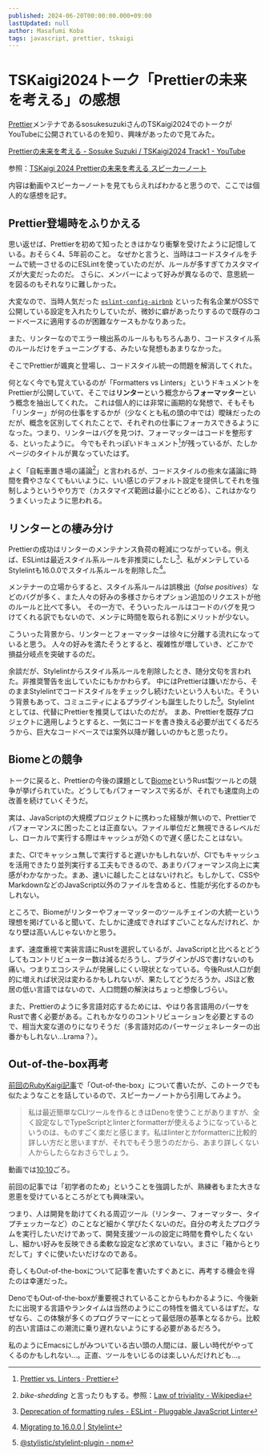 ```yaml
---
published: 2024-06-20T00:00:00.000+09:00
lastUpdated: null
author: Masafumi Koba
tags: javascript, prettier, tskaigi
---
```


# TSKaigi2024トーク「Prettierの未来を考える」の感想

[Prettier](https://prettier.io/)メンテナであるsosukesuzukiさんのTSKaigi2024でのトークがYouTubeに公開されているのを知り、興味があったので見てみた。

[Prettierの未来を考える - Sosuke Suzuki / TSKaigi2024 Track1 - YouTube](https://www.youtube.com/watch?v=AaVf_nVzSFs)

参照：[TSKaigi 2024 Prettierの未来を考える スピーカーノート](https://zenn.dev/sosukesuzuki/articles/756e04848885bd)

内容は動画やスピーカーノートを見てもらえればわかると思うので、ここでは個人的な感想を記す。

## Prettier登場時をふりかえる

思い返せば、Prettierを初めて知ったときはかなり衝撃を受けたように記憶している。おそらく4、5年前のこと。
なぜかと言うと、当時はコードスタイルをチームで統一させるのにESLintを使っていたのだが、ルールが多すぎてカスタマイズが大変だったのだ。
さらに、メンバーによって好みが異なるので、意思統一を図るのもそれなりに難しかった。

大変なので、当時人気だった [`eslint-config-airbnb`](https://www.npmjs.com/package/eslint-config-airbnb) といった有名企業がOSSで公開している設定を入れたりしていたが、微妙に癖があったりするので既存のコードベースに適用するのが困難なケースもかなりあった。

また、リンターなのでエラー検出系のルールももちろんあり、コードスタイル系のルールだけをチューニングする、みたいな発想もあまりなかった。

そこでPrettierが颯爽と登場し、コードスタイル統一の問題を解消してくれた。

何となく今でも覚えているのが「Formatters vs Linters」というドキュメントをPrettierが公開していて、そこでは**リンター**という概念から**フォーマッター**という概念を抽出してくれた。
これは個人的には非常に画期的な発想で、そもそも「リンター」が何の仕事をするかが（少なくとも私の頭の中では）曖昧だったのだが、概念を区別してくれたことで、それぞれの仕事にフォーカスできるようになった。つまり、リンターはバグを見つけ、フォーマッターはコードを整形する、といったように。
今でもそれっぽいドキュメント[^1]が残っているが、たしかページのタイトルが異なっていたはず。

よく「自転車置き場の議論[^2]」と言われるが、コードスタイルの些末な議論に時間を費やさなくてもいいように、いい感じのデフォルト設定を提供してそれを強制しようというやり方で（カスタマイズ範囲は最小にとどめる）、これはかなりうまくいったように思われる。

## リンターとの棲み分け

Prettierの成功はリンターのメンテナンス負荷の軽減につながっている。例えば、ESLintは最近スタイル系ルールを非推奨にしたし[^3]、私がメンテしているStylelintも16.0.0でスタイル系ルールを削除した[^4]。

メンテナーの立場からすると、スタイル系ルールは誤検出（_false positives_）などのバグが多く、また人々の好みの多様さからオプション追加のリクエストが他のルールと比べて多い。
その一方で、そういったルールはコードのバグを見つけてくれる訳でもないので、メンテに時間を取られる割にメリットが少ない。

こういった背景から、リンターとフォーマッターは徐々に分離する流れになっていると思う。
人々の好みを満たそうとすると、複雑性が増していき、どこかで損益分岐点を突破するのだ。

余談だが、Stylelintからスタイル系ルールを削除したとき、随分文句を言われた。非推奨警告を出していたにもかかわらず。
中にはPrettierは嫌いだから、そのままStylelintでコードスタイルをチェックし続けたいという人もいた。そういう背景もあって、コミュニティによるプラグインも誕生したりした[^5]。Stylelintとしては、代替にPrettierを推奨してはいたのだが。
まあ、Prettierを既存プロジェクトに適用しようとすると、一気にコードを書き換える必要が出てくるだろうから、巨大なコードベースでは案外以降が難しいのかもと思ったり。

## Biomeとの競争

トークに戻ると、Prettierの今後の課題として[Biome](https://biomejs.dev/)というRust製ツールとの競争が挙げられていた。どうしてもパフォーマンスで劣るが、それでも速度向上の改善を続けていくそうだ。

実は、JavaScriptの大規模プロジェクトに携わった経験が無いので、Prettierでパフォーマンスに困ったことは正直ない。ファイル単位だと無視できるレベルだし、ローカルで実行する際はキャッシュが効くので遅く感じたことはない。

また、CIでキャッシュ無しで実行すると遅いかもしれないが、CIでもキャッシュを活用できたり並列実行する工夫もできるので、あまりパフォーマンス向上に実感がわかなかった。まあ、速いに越したことはないけれど。もしかして、CSSやMarkdownなどのJavaScript以外のファイルを含めると、性能が劣化するのかもしれない。

ところで、Biomeがリンターやフォーマッターのツールチェインの大統一という理想を掲げていると聞いて、たしかに達成できればすごいことなんだけれど、かなり壁は高いんじゃないかと思う。

まず、速度重視で実装言語にRustを選択しているが、JavaScriptと比べるとどうしてもコントリビューター数は減るだろうし、プラグインがJSで書けないのも痛い。つまりエコシステムが発展しにくい現状となっている。今後Rust人口が劇的に増えれば状況は変わるかもしれないが、果たしてどうだろうか。JSほど敷居の低い言語ではないので、人口問題の解決はちょっと想像しづらい。

また、Prettierのように多言語対応するためには、やはり各言語用のパーサをRustで書く必要がある。これもかなりのコントリビューションを必要とするので、相当大変な道のりになりそうだ（多言語対応のパーサージェネレーターの出番かもしれない…Lrama？）。

## Out-of-the-box再考

[前回のRubyKaigi記事](rubykaigi-2024-4-out-of-the-box.md)で「Out-of-the-box」について書いたが、このトークでも似たようなことを話しているので、スピーカーノートから引用してみよう。

> 私は最近簡単なCLIツールを作るときはDenoを使うことがありますが、全く設定なしでTypeScriptとlinterとformatterが使えるようになっているというのは、ものすごく楽だと感じます。私はlinterとかformatterに比較的詳しい方だと思いますが、それでもそう思うのだから、あまり詳しくない人からしたらなおさらでしょう。

動画では[10:10](https://www.youtube.com/watch?v=AaVf_nVzSFs&t=612s)ごろ。

前回の記事では「初学者のため」ということを強調したが、熟練者もまた大きな恩恵を受けているところがとても興味深い。

つまり、人は開発を助けてくれる周辺ツール（リンター、フォーマッター、タイプチェッカーなど）のことなど細かく学びたくないのだ。自分の考えたプログラムを実行したいだけであって、開発支援ツールの設定に時間を費やしたくないし、細かい好みを反映できる柔軟な設定など求めていない。まさに「箱からとりだして」すぐに使いたいだけなのである。

奇しくもOut-of-the-boxについて記事を書いたすぐあとに、再考する機会を得たのは幸運だった。

DenoでもOut-of-the-boxが重要視されていることからもわかるように、今後新たに出現する言語やランタイムは当然のようにこの特性を備えているはずだ。なぜなら、この体験が多くのプログラマーにとって最低限の基準となるから。比較的古い言語はこの潮流に乗り遅れないようにする必要があるだろう。

私のようにEmacsにしがみついている古い頭の人間には、厳しい時代がやってくるのかもしれない…。正直、ツールをいじるのは楽しいんだけれども…。

[^1]: [Prettier vs. Linters · Prettier](https://prettier.io/docs/en/comparison)

[^2]: _bike-shedding_ と言ったりもする。参照：[Law of triviality - Wikipedia](https://en.wikipedia.org/wiki/Law_of_triviality)

[^3]: [Deprecation of formatting rules - ESLint - Pluggable JavaScript Linter](https://eslint.org/blog/2023/10/deprecating-formatting-rules/)

[^4]: [Migrating to 16.0.0 | Stylelint](https://stylelint.io/migration-guide/to-16)

[^5]: [@stylistic/stylelint-plugin - npm](https://www.npmjs.com/package/@stylistic/stylelint-plugin)
